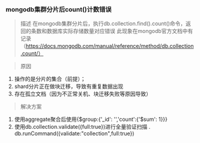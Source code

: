 ### mongodb集群分片后count()计数错误

> 描述
  在mongodb集群分片后，执行db.collection.find().count()命令，返回的条数和数据库实际存储数量对应错误
  此现象在mongodb官方文档中有记录（https://docs.mongodb.com/manual/reference/method/db.collection.count/）
  
> 原因
  1. 操作的是分片的集合（前提）；
  2. shard分片正在做块迁移，导致有重复数据出现
  3. 存在孤立文档（因为不正常关机、块迁移失败等原因导致）
  
> 解决方案
  1. 使用aggregate聚合后使用{$group:{'_id': '','count':{'$sum': 1}}}
  2. 使用db.collection.validate({full:true})进行全量验证扫描 . db.runCommand({validate:"collection",full:true})

